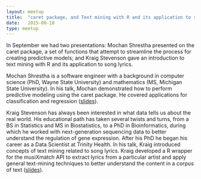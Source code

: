 ```yaml
---
layout: meetup
title:  "caret package, and Text mining with R and its application to song lyrics"
date:   2015-09-10
type: meetup
---
```


In September we had two presentations: Mochan Shrestha presented on the caret package, a set of functions that attempt to streamline the process for creating predictive models; and Kraig Stevenson gave an introduction to text mining with R and its application to song lyrics.

Mochan Shrestha is a software engineer with a background in computer science (PhD, Wayne State University) and mathematics (MS, Michigan State University). In his talk, Mochan demonstrated how to perform predictive modeling using the caret package. He covered applications for classification and regression ([slides](https://github.com/AnnArborRUserGroup/Presentations/blob/master/2015-09/caretpres/caretpres.pdf)).

Kraig Stevenson has always been interested in what data tells us about the real world. His educational path has taken several twists and turns, from a BS in Statistics and MS in Biostatistics, to a PhD in Bioinformatics, during which he worked with next-generation sequencing data to better understand the regulation of gene expression. After his PhD he began his career as a Data Scientist at Trinity Health. In his talk, Kraig introduced concepts of text mining related to song lyrics. Kraig developed a R wrapper for the musiXmatch API to extract lyrics from a particular artist and apply general text-mining techniques to better understand the content in a corpus of text ([slides](https://cdn.rawgit.com/AnnArborRUserGroup/Presentations/master/2015-09/lyricsNLP/lyricsNLP.html)).